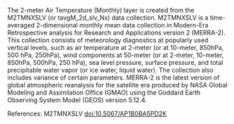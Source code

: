The 2-meter Air Temperature (Monthly) layer is created from the M2TMNXSLV (or tavgM_2d_slv_Nx) data collection. M2TMNXSLV is a time-averaged 2-dimensional monthly mean data collection in Modern-Era Retrospective analysis for Research and Applications version 2 (MERRA-2). This collection consists of meteorology diagnostics at popularly used vertical levels, such as air temperature at 2-meter (or at 10-meter, 850hPa, 500 hPa, 250hPa), wind components at 50-meter (or at 2-meter, 10-meter, 850hPa, 500hPa, 250 hPa), sea level pressure, surface pressure, and total precipitable water vapor (or ice water, liquid water). The collection also includes variance of certain parameters. MERRA-2 is the latest version of global atmospheric reanalysis for the satellite era produced by NASA Global Modeling and Assimilation Office (GMAO) using the Goddard Earth Observing System Model (GEOS) version 5.12.4.

References: M2TMNXSLV [doi:10.5067/AP1B0BA5PD2K](https://doi.org/10.5067/AP1B0BA5PD2K)